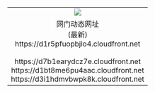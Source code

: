 ﻿<table>
  <tr></tr>
  <tr><td colspan=2 align=center><img src="https://d1r5pfuopbjlo4.cloudfront.net/Up/oGate.jpg" /></td></tr>
  <tr><td colspan=2 align=center>网门动态网址<br/>(最新)
<br>https://d1r5pfuopbjlo4.cloudfront.net
<br/>
<br>https://d7b1earydcz7e.cloudfront.net
<br>https://d1bt8me6pu4aac.cloudfront.net
<br>https://d3i1hdmvbwpk8k.cloudfront.net
    </td>
  </tr>
</table>
